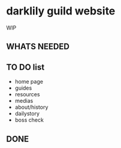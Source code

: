 # darklily guild website

WIP

## WHATS NEEDED

## TO DO list

 - home page
 - guides
 - resources
 - medias
 - about/history
 - dailystory
 - boss check

## DONE

